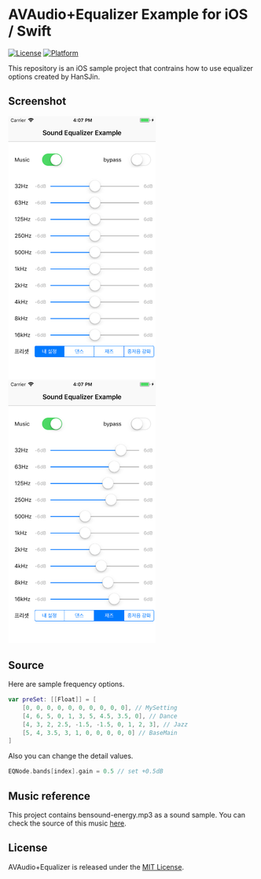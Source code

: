 # AVAudio+Equalizer Example for iOS / Swift

[![License](https://img.shields.io/cocoapods/l/Auk.svg?style=flat)](LICENSE)
[![Platform](https://img.shields.io/cocoapods/p/Auk.svg?style=flat)](http://cocoadocs.org/docsets/Auk)

This repository is an iOS sample project that contrains how to use equalizer options created by HanSJin.

## Screenshot

<img src='./screenshot1.png' alt='A screenshot of AVAudio+Equalizer' width='300'>
<img src='./screenshot2.png' alt='A screenshot of AVAudio+Equalizer' width='300'>

## Source

Here are sample frequency options.

```swift
var preSet: [[Float]] = [
    [0, 0, 0, 0, 0, 0, 0, 0, 0, 0], // MySetting
    [4, 6, 5, 0, 1, 3, 5, 4.5, 3.5, 0], // Dance
    [4, 3, 2, 2.5, -1.5, -1.5, 0, 1, 2, 3], // Jazz
    [5, 4, 3.5, 3, 1, 0, 0, 0, 0, 0] // BaseMain
]
```

Also you can change the detail values.

```swift
EQNode.bands[index].gain = 0.5 // set +0.5dB
```

## Music reference

This project contains bensound-energy.mp3 as a sound sample. You can check the source of this music [here](https://www.bensound.com/royalty-free-music/track/energy).

## License

AVAudio+Equalizer is released under the [MIT License](LICENSE).

